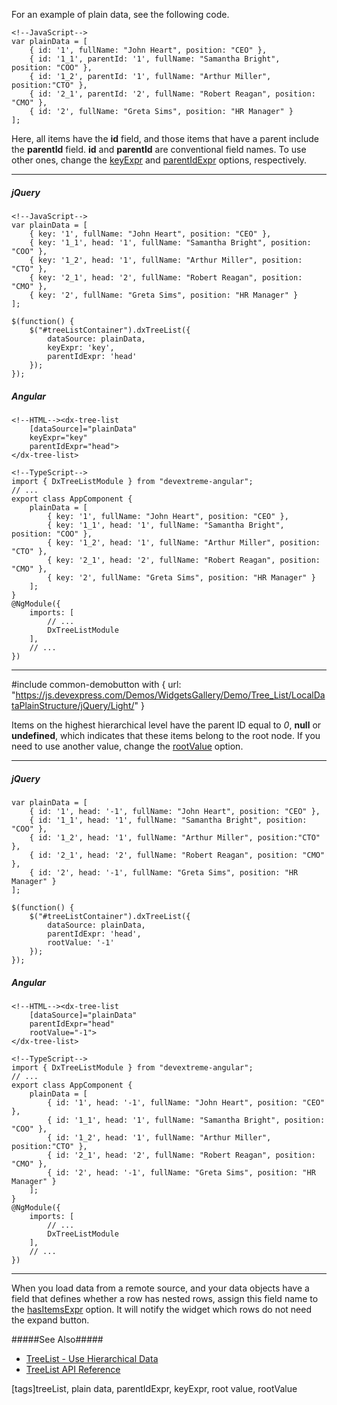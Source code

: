 For an example of plain data, see the following code.

    <!--JavaScript-->
    var plainData = [
        { id: '1', fullName: "John Heart", position: "CEO" }, 
        { id: '1_1', parentId: '1', fullName: "Samantha Bright",  position: "COO" }, 
        { id: '1_2', parentId: '1', fullName: "Arthur Miller",  position:"CTO" },
        { id: '2_1', parentId: '2', fullName: "Robert Reagan", position: "CMO" }, 
        { id: '2', fullName: "Greta Sims", position: "HR Manager" }
    ];

Here, all items have the **id** field, and those items that have a parent include the **parentId** field. **id** and **parentId** are conventional field names. To use other ones, change the [keyExpr](/api-reference/10%20UI%20Widgets/dxTreeList/1%20Configuration/keyExpr.md '/Documentation/ApiReference/UI_Widgets/dxTreeList/Configuration/#keyExpr') and [parentIdExpr](/api-reference/10%20UI%20Widgets/dxTreeList/1%20Configuration/parentIdExpr.md '/Documentation/ApiReference/UI_Widgets/dxTreeList/Configuration/#parentIdExpr') options, respectively.

---
##### jQuery

    <!--JavaScript-->
    var plainData = [
        { key: '1', fullName: "John Heart", position: "CEO" }, 
        { key: '1_1', head: '1', fullName: "Samantha Bright", position: "COO" }, 
        { key: '1_2', head: '1', fullName: "Arthur Miller", position: "CTO" },
        { key: '2_1', head: '2', fullName: "Robert Reagan", position: "CMO" }, 
        { key: '2', fullName: "Greta Sims", position: "HR Manager" }
    ];

    $(function() {
        $("#treeListContainer").dxTreeList({
            dataSource: plainData,
            keyExpr: 'key',
            parentIdExpr: 'head'
        });
    });

##### Angular

    <!--HTML--><dx-tree-list
        [dataSource]="plainData"
        keyExpr="key"
        parentIdExpr="head">
    </dx-tree-list>

    <!--TypeScript-->
    import { DxTreeListModule } from "devextreme-angular";
    // ...
    export class AppComponent {
        plainData = [
            { key: '1', fullName: "John Heart", position: "CEO" }, 
            { key: '1_1', head: '1', fullName: "Samantha Bright", position: "COO" }, 
            { key: '1_2', head: '1', fullName: "Arthur Miller", position: "CTO" },
            { key: '2_1', head: '2', fullName: "Robert Reagan", position: "CMO" }, 
            { key: '2', fullName: "Greta Sims", position: "HR Manager" }
        ];
    }
    @NgModule({
        imports: [
            // ...
            DxTreeListModule
        ],
        // ...
    })

---

#include common-demobutton with {
    url: "https://js.devexpress.com/Demos/WidgetsGallery/Demo/Tree_List/LocalDataPlainStructure/jQuery/Light/"
}

Items on the highest hierarchical level have the parent ID equal to *0*, **null** or **undefined**, which indicates that these items belong to the root node. If you need to use another value, change the [rootValue](/api-reference/10%20UI%20Widgets/dxTreeList/1%20Configuration/rootValue.md '/Documentation/ApiReference/UI_Widgets/dxTreeList/Configuration/#rootValue') option.

---
##### jQuery

    var plainData = [
        { id: '1', head: '-1', fullName: "John Heart", position: "CEO" }, 
        { id: '1_1', head: '1', fullName: "Samantha Bright", position: "COO" }, 
        { id: '1_2', head: '1', fullName: "Arthur Miller", position:"CTO" }, 
        { id: '2_1', head: '2', fullName: "Robert Reagan", position: "CMO" }, 
        { id: '2', head: '-1', fullName: "Greta Sims", position: "HR Manager" } 
    ];

    $(function() {
        $("#treeListContainer").dxTreeList({
            dataSource: plainData,
            parentIdExpr: 'head',
            rootValue: '-1'
        });
    });

##### Angular

    <!--HTML--><dx-tree-list
        [dataSource]="plainData"
        parentIdExpr="head"
        rootValue="-1">
    </dx-tree-list>

    <!--TypeScript-->
    import { DxTreeListModule } from "devextreme-angular";
    // ...
    export class AppComponent {
        plainData = [
            { id: '1', head: '-1', fullName: "John Heart", position: "CEO" }, 
            { id: '1_1', head: '1', fullName: "Samantha Bright", position: "COO" }, 
            { id: '1_2', head: '1', fullName: "Arthur Miller", position:"CTO" }, 
            { id: '2_1', head: '2', fullName: "Robert Reagan", position: "CMO" }, 
            { id: '2', head: '-1', fullName: "Greta Sims", position: "HR Manager" } 
        ];
    }
    @NgModule({
        imports: [
            // ...
            DxTreeListModule
        ],
        // ...
    })

---

When you load data from a remote source, and your data objects have a field that defines whether a row has nested rows, assign this field name to the [hasItemsExpr](/api-reference/10%20UI%20Widgets/dxTreeList/1%20Configuration/hasItemsExpr.md '/Documentation/ApiReference/UI_Widgets/dxTreeList/Configuration/#hasItemsExpr') option. It will notify the widget which rows do not need the expand button. 

#####See Also#####
- [TreeList - Use Hierarchical Data](/concepts/05%20Widgets/TreeList/05%20Data%20Binding/015%20Use%20Hierarchical%20Data.md '/Documentation/Guide/Widgets/TreeList/Data_Binding/Use_Hierarchical_Data/')
- [TreeList API Reference](/api-reference/10%20UI%20Widgets/dxTreeList '/Documentation/ApiReference/UI_Widgets/dxTreeList/')

[tags]treeList, plain data, parentIdExpr, keyExpr, root value, rootValue
